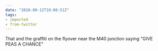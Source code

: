 ```yaml
---
date: "2010-09-12T10:08:51Z"
tags:
- imported
- from-twitter
---
```

That and the graffiti on the flyover near the M40 junction saying "GIVE PEAS A CHANCE"
